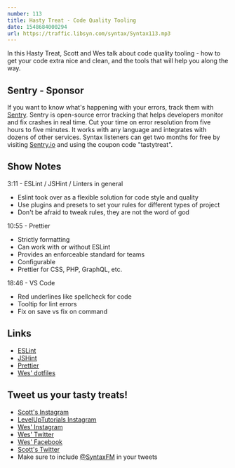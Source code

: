 ```yaml
---
number: 113
title: Hasty Treat - Code Quality Tooling
date: 1548684000294
url: https://traffic.libsyn.com/syntax/Syntax113.mp3
---
```


In this Hasty Treat, Scott and Wes talk about code quality tooling - how to get your code extra nice and clean, and the tools that will help you along the way.

## Sentry - Sponsor

If you want to know what's happening with your errors, track them with [Sentry](https://sentry.io/). Sentry is open-source error tracking that helps developers monitor and fix crashes in real time. Cut your time on error resolution from five hours to five minutes. It works with any language and integrates with dozens of other services. Syntax listeners can get two months for free by visiting [Sentry.io](https://sentry.io/) and using the coupon code "tastytreat".

## Show Notes

3:11 - ESLint / JSHint / Linters in general

* Eslint took over as a flexible solution for code style and quality
* Use plugins and presets to set your rules for different types of project
* Don't be afraid to tweak rules, they are not the word of god

10:55 - Prettier

* Strictly formatting
* Can work with or without ESLint
* Provides an enforceable standard for teams
* Configurable
* Prettier for CSS, PHP, GraphQL, etc. 

18:46 - VS Code

* Red underlines like spellcheck for code
* Tooltip for lint errors
* Fix on save vs fix on command

## Links
* [ESLint](https://eslint.org/)
* [JSHint](https://jshint.com/)
* [Prettier](https://prettier.io/)
* [Wes' dotfiles](https://github.com/wesbos/dotfiles)

## Tweet us your tasty treats!
* [Scott's Instagram](https://www.instagram.com/stolinski/)
* [LevelUpTutorials Instagram](https://www.instagram.com/LevelUpTutorials/)
* [Wes' Instagram](https://www.instagram.com/wesbos/)
* [Wes' Twitter](https://twitter.com/wesbos)
* [Wes' Facebook](https://www.facebook.com/wesbos.developer)
* [Scott's Twitter](https://twitter.com/stolinski)
* Make sure to include [@SyntaxFM](https://twitter.com/SyntaxFM) in your tweets